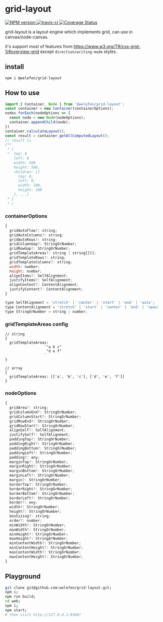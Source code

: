 # grid-layout


<div>
  <a href="http://badge.fury.io/js/@welefen/grid-layout">
    <img src="https://img.shields.io/npm/v/@welefen/grid-layout.svg?style=flat-square" alt="NPM version" />
  </a>
  <a href="https://travis-ci.org/welefen/grid-layout">
    <img src="https://img.shields.io/travis/welefen/grid-layout.svg?style=flat-square" alt="travis-ci" />
  </a>
  <a href='https://coveralls.io/github/welefen/grid-layout?branch=master'><img src='https://coveralls.io/repos/github/welefen/grid-layout/badge.svg?branch=master' alt='Coverage Status' /></a>

  <!-- <a href="https://www.npmjs.com/package/@welefen/grid-layout">
    <img src="https://img.shields.io/npm/dm/@welefen/grid-layout.svg?style=flat-square" /> -->
  </a>
</div>


grid-layout is a layout engine which implements grid, can use in canvas/node-canvas.

it's support most of features from https://www.w3.org/TR/css-grid-1/#overview-grid except `direction/writing-mode` styles.

## install

```
npm i @welefen/grid-layout
```

## How to use

```js
import { Container, Node } from '@welefen/grid-layout';
const container = new Container(containerOptions);
nodes.forEach(nodeOptions => {
  const node = new Node(nodeOptions);
  container.appendChild(node);
})
container.calculateLayout();
const result = container.getAllComputedLayout();
// result is
/**
 * {
 *  top: 0
    left: 0
    width: 500
    height: 500,
    children: [{
      top: 0,
      left: 0,
      width: 100,
      height: 100
    }, ...]
 * }
 * /
```

### containerOptions


```js
{
  gridAutoFlow?: string;
  gridAutoColumns?: string;
  gridAutoRows?: string;
  gridColumnGap?: StringOrNumber;
  gridRowGap?: StringOrNumber;
  gridTemplateAreas?: string | string[][];
  gridTemplateRows?: string;
  gridTemplateColumns?: string;
  width: number;
  height: number;
  alignItems?: SelfAlignment;
  justifyItems?: SelfAlignment;
  alignContent?: ContentAlignment;
  justifyContent?: ContentAlignment;
}
```
```js
type SelfAlignment = 'stretch' | 'center' | 'start' | 'end' | 'auto';
type ContentAlignment = 'stretch' | 'start' | 'center' | 'end' | 'space-between' | 'space-around' | 'space-evenly';
type StringOrNumber = string | number;

```

### gridTemplateAreas config

```
// string
{
  gridTemplateAreas: 
                  `"a b c"
                   "d e f"
                  `
}

// array
{
  gridTemplateAreas: [['a', 'b', 'c'], ['d', 'e', 'f']]
}
```


### nodeOptions

```js
{
  gridArea?: string;
  gridColumnEnd?: StringOrNumber;
  gridColumnStart?: StringOrNumber;
  gridRowEnd?: StringOrNumber;
  gridRowStart?: StringOrNumber;
  alignSelf?: SelfAlignment;
  justifySelf?: SelfAlignment;
  paddingTop?: StringOrNumber;
  paddingRight?: StringOrNumber;
  paddingBottom?: StringOrNumber;
  paddingLeft?: StringOrNumber;
  padding?: any;
  marginTop?: StringOrNumber;
  marginRight?: StringOrNumber;
  marginBottom?: StringOrNumber;
  marginLeft?: StringOrNumber;
  margin?: StringOrNumber;
  borderTop?: StringOrNumber;
  borderRight?: StringOrNumber;
  borderBottom?: StringOrNumber;
  borderLeft?: StringOrNumber;
  border?: any;
  width?: StringOrNumber;
  height?: StringOrNumber;
  boxSizing?: string;
  order?: number;
  minWidth?: StringOrNumber;
  maxWidth?: StringOrNumber;
  minHeight?: StringOrNumber;
  maxHeight?: StringOrNumber;
  minContentWidth?: StringOrNumber;
  minContentHeight?: StringOrNumber;
  maxContentWidth?: StringOrNumber;
  maxContentHeight?: StringOrNumber;
}
```
## Playground

```sh
git clone git@github.com:welefen/grid-layout.git;
npm i;
npm run build;
cd web;
npm i;
npm start;
# then visit http://127.0.0.1:8360/
```